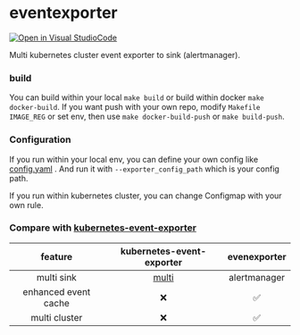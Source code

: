 # eventexporter

[![Open in Visual StudioCode](https://open.vscode.dev/badges/open-in-vscode.svg)](https://open.vscode.dev/champly/eventexporter)

Multi kubernetes cluster event exporter to sink (alertmanager).

### build

You can build within your local `make build` or build within docker `make docker-build`. If you want push with your own repo, modify `Makefile` `IMAGE_REG` or set env, then use `make docker-build-push` or `make build-push`.

### Configuration

If you run within your local env, you can define your own config like
[config.yaml](https://github.com/champly/eventexporter/blob/main/config/config.yaml) . And run it with
`--exporter_config_path` which is your config path.

If you run within kubernetes cluster, you can change Configmap with your own rule.

### Compare with [kubernetes-event-exporter](https://github.com/opsgenie/kubernetes-event-exporter)

| feature              | kubernetes-event-exporter                                                    | evenexporter |
| :--:                 | :--:                                                                         | :--:         |
| multi sink           | [multi](https://github.com/opsgenie/kubernetes-event-exporter#configuration) | alertmanager |
| enhanced event cache | ❌                                                                           | ✅           |
| multi cluster        | ❌                                                                           | ✅           |
